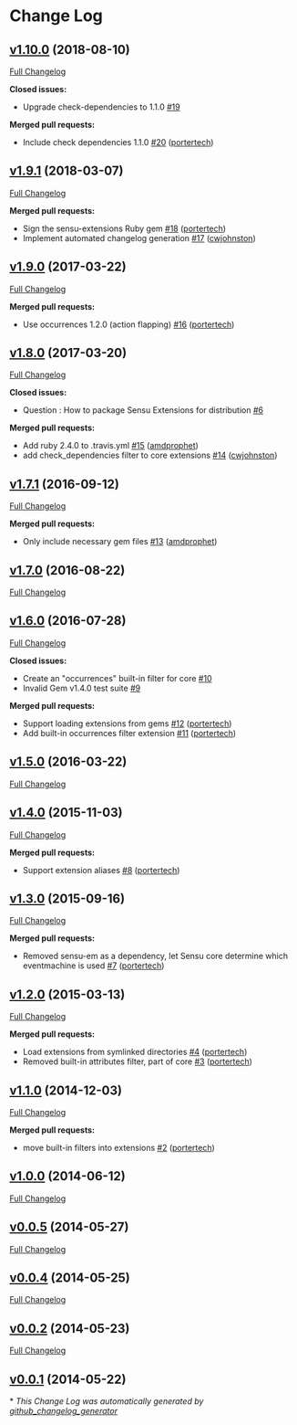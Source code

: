 # Change Log

## [v1.10.0](https://github.com/sensu/sensu-extensions/tree/v1.10.0) (2018-08-10)
[Full Changelog](https://github.com/sensu/sensu-extensions/compare/v1.9.1...v1.10.0)

**Closed issues:**

- Upgrade check-dependencies to 1.1.0 [\#19](https://github.com/sensu/sensu-extensions/issues/19)

**Merged pull requests:**

- Include check dependencies 1.1.0 [\#20](https://github.com/sensu/sensu-extensions/pull/20) ([portertech](https://github.com/portertech))

## [v1.9.1](https://github.com/sensu/sensu-extensions/tree/v1.9.1) (2018-03-07)
[Full Changelog](https://github.com/sensu/sensu-extensions/compare/v1.9.0...v1.9.1)

**Merged pull requests:**

- Sign the sensu-extensions Ruby gem [\#18](https://github.com/sensu/sensu-extensions/pull/18) ([portertech](https://github.com/portertech))
- Implement automated changelog generation [\#17](https://github.com/sensu/sensu-extensions/pull/17) ([cwjohnston](https://github.com/cwjohnston))

## [v1.9.0](https://github.com/sensu/sensu-extensions/tree/v1.9.0) (2017-03-22)
[Full Changelog](https://github.com/sensu/sensu-extensions/compare/v1.8.0...v1.9.0)

**Merged pull requests:**

- Use occurrences 1.2.0 \(action flapping\) [\#16](https://github.com/sensu/sensu-extensions/pull/16) ([portertech](https://github.com/portertech))

## [v1.8.0](https://github.com/sensu/sensu-extensions/tree/v1.8.0) (2017-03-20)
[Full Changelog](https://github.com/sensu/sensu-extensions/compare/v1.7.1...v1.8.0)

**Closed issues:**

- Question : How to package Sensu Extensions for distribution [\#6](https://github.com/sensu/sensu-extensions/issues/6)

**Merged pull requests:**

- Add ruby 2.4.0 to .travis.yml [\#15](https://github.com/sensu/sensu-extensions/pull/15) ([amdprophet](https://github.com/amdprophet))
- add check\_dependencies filter to core extensions [\#14](https://github.com/sensu/sensu-extensions/pull/14) ([cwjohnston](https://github.com/cwjohnston))

## [v1.7.1](https://github.com/sensu/sensu-extensions/tree/v1.7.1) (2016-09-12)
[Full Changelog](https://github.com/sensu/sensu-extensions/compare/v1.7.0...v1.7.1)

**Merged pull requests:**

- Only include necessary gem files [\#13](https://github.com/sensu/sensu-extensions/pull/13) ([amdprophet](https://github.com/amdprophet))

## [v1.7.0](https://github.com/sensu/sensu-extensions/tree/v1.7.0) (2016-08-22)
[Full Changelog](https://github.com/sensu/sensu-extensions/compare/v1.6.0...v1.7.0)

## [v1.6.0](https://github.com/sensu/sensu-extensions/tree/v1.6.0) (2016-07-28)
[Full Changelog](https://github.com/sensu/sensu-extensions/compare/v1.5.0...v1.6.0)

**Closed issues:**

- Create an "occurrences" built-in filter for core [\#10](https://github.com/sensu/sensu-extensions/issues/10)
- Invalid Gem v1.4.0 test suite [\#9](https://github.com/sensu/sensu-extensions/issues/9)

**Merged pull requests:**

- Support loading extensions from gems [\#12](https://github.com/sensu/sensu-extensions/pull/12) ([portertech](https://github.com/portertech))
- Add built-in occurrences filter extension [\#11](https://github.com/sensu/sensu-extensions/pull/11) ([portertech](https://github.com/portertech))

## [v1.5.0](https://github.com/sensu/sensu-extensions/tree/v1.5.0) (2016-03-22)
[Full Changelog](https://github.com/sensu/sensu-extensions/compare/v1.4.0...v1.5.0)

## [v1.4.0](https://github.com/sensu/sensu-extensions/tree/v1.4.0) (2015-11-03)
[Full Changelog](https://github.com/sensu/sensu-extensions/compare/v1.3.0...v1.4.0)

**Merged pull requests:**

- Support extension aliases [\#8](https://github.com/sensu/sensu-extensions/pull/8) ([portertech](https://github.com/portertech))

## [v1.3.0](https://github.com/sensu/sensu-extensions/tree/v1.3.0) (2015-09-16)
[Full Changelog](https://github.com/sensu/sensu-extensions/compare/v1.2.0...v1.3.0)

**Merged pull requests:**

- Removed sensu-em as a dependency, let Sensu core determine which eventmachine is used [\#7](https://github.com/sensu/sensu-extensions/pull/7) ([portertech](https://github.com/portertech))

## [v1.2.0](https://github.com/sensu/sensu-extensions/tree/v1.2.0) (2015-03-13)
[Full Changelog](https://github.com/sensu/sensu-extensions/compare/v1.1.0...v1.2.0)

**Merged pull requests:**

- Load extensions from symlinked directories [\#4](https://github.com/sensu/sensu-extensions/pull/4) ([portertech](https://github.com/portertech))
- Removed built-in attributes filter, part of core [\#3](https://github.com/sensu/sensu-extensions/pull/3) ([portertech](https://github.com/portertech))

## [v1.1.0](https://github.com/sensu/sensu-extensions/tree/v1.1.0) (2014-12-03)
[Full Changelog](https://github.com/sensu/sensu-extensions/compare/v1.0.0...v1.1.0)

**Merged pull requests:**

- move built-in filters into extensions [\#2](https://github.com/sensu/sensu-extensions/pull/2) ([portertech](https://github.com/portertech))

## [v1.0.0](https://github.com/sensu/sensu-extensions/tree/v1.0.0) (2014-06-12)
[Full Changelog](https://github.com/sensu/sensu-extensions/compare/v0.0.5...v1.0.0)

## [v0.0.5](https://github.com/sensu/sensu-extensions/tree/v0.0.5) (2014-05-27)
[Full Changelog](https://github.com/sensu/sensu-extensions/compare/v0.0.4...v0.0.5)

## [v0.0.4](https://github.com/sensu/sensu-extensions/tree/v0.0.4) (2014-05-25)
[Full Changelog](https://github.com/sensu/sensu-extensions/compare/v0.0.2...v0.0.4)

## [v0.0.2](https://github.com/sensu/sensu-extensions/tree/v0.0.2) (2014-05-23)
[Full Changelog](https://github.com/sensu/sensu-extensions/compare/v0.0.1...v0.0.2)

## [v0.0.1](https://github.com/sensu/sensu-extensions/tree/v0.0.1) (2014-05-22)


\* *This Change Log was automatically generated by [github_changelog_generator](https://github.com/skywinder/Github-Changelog-Generator)*